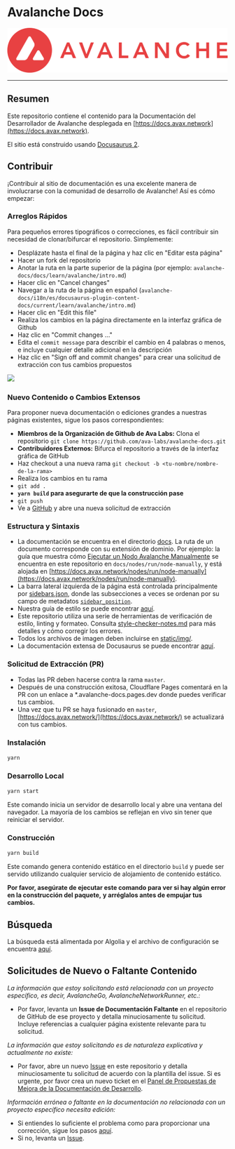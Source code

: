 # Avalanche Docs

<div align="center">
  <img src="static/AvalancheLogoRed.png?raw=true">
</div>

---

## Resumen

Este repositorio contiene el contenido para la Documentación del Desarrollador de Avalanche
desplegada en [https://docs.avax.network](https://docs.avax.network).

El sitio está construido usando [Docusaurus 2](https://docusaurus.io/).

## Contribuir

¡Contribuir al sitio de documentación es una excelente manera de involucrarse con la comunidad de desarrollo de Avalanche!
Así es cómo empezar:

### Arreglos Rápidos

Para pequeños errores tipográficos o correcciones, es fácil contribuir sin necesidad de clonar/bifurcar el
repositorio. Simplemente:

- Desplázate hasta el final de la página y haz clic en "Editar esta página"
- Hacer un fork del repositorio
- Anotar la ruta en la parte superior de la página
  (por ejemplo: `avalanche-docs/docs/learn/avalanche/intro.md`)
- Hacer clic en "Cancel changes"
- Navegar a la ruta de la página en español
  (`avalanche-docs/i18n/es/docusaurus-plugin-content-docs/current/learn/avalanche/intro.md`)
- Hacer clic en "Edit this file"
- Realiza los cambios en la página directamente en la interfaz gráfica de Github
- Haz clic en "Commit changes ..."
- Edita el `commit message` para describir el cambio en 4 palabras o menos,
  e incluye cualquier detalle adicional en la descripción
- Haz clic en "Sign off and commit changes" para crear una solicitud de extracción con tus cambios propuestos

![](https://github.com/ava-labs/avalanche-docs/blob/master/static/img/quick-edit-readme.gif)

### Nuevo Contenido o Cambios Extensos

Para proponer nueva documentación o ediciones grandes a nuestras páginas existentes, sigue los pasos correspondientes:

- **Miembros de la Organización de Github de Ava Labs:** Clona el repositorio
  `git clone https://github.com/ava-labs/avalanche-docs.git`
- **Contribuidores Externos:** Bifurca el repositorio a través de la interfaz gráfica de GitHub
- Haz checkout a una nueva rama `git checkout -b <tu-nombre/nombre-de-la-rama>`
- Realiza los cambios en tu rama
- `git add .`
- **`yarn build` para asegurarte de que la construcción pase**
- `git push`
- Ve a [GitHub](https://github.com/ava-labs/avalanche-docs)
  y abre una nueva solicitud de extracción

### Estructura y Sintaxis

- La documentación se encuentra en el directorio [docs](docs). La ruta de un documento corresponde
  con su extensión de dominio. Por ejemplo: la guía que muestra cómo
  [Ejecutar un Nodo Avalanche Manualmente](https://docs.avax.network/nodes/run/node-manually)
  se encuentra en este repositorio en `docs/nodes/run/node-manually`, y está alojada en
  [https://docs.avax.network/nodes/run/node-manually](https://docs.avax.network/nodes/run/node-manually).
- La barra lateral izquierda de la página está controlada principalmente por
  [sidebars.json](sidebars.json), donde las subsecciones a veces se ordenan por su
  campo de metadatos [`sidebar_position`](https://docusaurus.io/docs/api/plugins/@docusaurus/plugin-content-docs#sidebar_position).
- Nuestra guía de estilo se puede encontrar [aquí](style-guide.md).
- Este repositorio utiliza una serie de herramientas de verificación de estilo, linting y formateo. Consulta
  [style-checker-notes.md](style-checker-notes.md) para más detalles y cómo corregir los errores.
- Todos los archivos de imagen deben incluirse en
  [static/img/<subdirectorio-correspondiente>](static/img).
- La documentación extensa de Docusaurus se puede encontrar [aquí](https://docusaurus.io/docs).

### Solicitud de Extracción (PR)

- Todas las PR deben hacerse contra la rama `master`.
- Después de una construcción exitosa, Cloudflare Pages comentará en la PR con un enlace a
  \*.avalanche-docs.pages.dev donde puedes verificar tus cambios.
- Una vez que tu PR se haya fusionado en `master`, [https://docs.avax.network/](https://docs.avax.network/)
  se actualizará con tus cambios.

### Instalación

```zsh
yarn
```

### Desarrollo Local

```zsh
yarn start
```

Este comando inicia un servidor de desarrollo local y abre una ventana del navegador. La mayoría de los cambios se reflejan en vivo sin tener que reiniciar el servidor.

### Construcción

```zsh
yarn build
```

Este comando genera contenido estático en el directorio `build` y puede ser servido utilizando cualquier servicio de alojamiento de contenido estático.

**Por favor, asegúrate de ejecutar este comando para ver si hay algún error en la construcción del paquete,**
**y arréglalos antes de empujar tus cambios.**

## Búsqueda

La búsqueda está alimentada por Algolia y el archivo de configuración se encuentra
[aquí](https://github.com/algolia/docsearch-configs/blob/master/configs/avax.json).

## Solicitudes de Nuevo o Faltante Contenido

_La información que estoy solicitando está relacionada con un proyecto específico, es decir, AvalancheGo, AvalancheNetworkRunner, etc.:_

- Por favor, levanta un **Issue de Documentación Faltante** en el repositorio de GitHub de ese proyecto y
  detalla minuciosamente tu solicitud. Incluye referencias a cualquier página existente relevante para tu
  solicitud.

_La información que estoy solicitando es de naturaleza explicativa y actualmente no existe:_

- Por favor, abre un nuevo [Issue](https://github.com/ava-labs/avalanche-docs/issues/new/choose)
  en este repositorio y detalla minuciosamente tu solicitud de acuerdo con la plantilla del issue.
  Si es urgente, por favor crea un nuevo ticket en el
  [Panel de Propuestas de Mejora de la Documentación de Desarrollo](https://github.com/orgs/ava-labs/projects/15/views/1).

_Información errónea o faltante en la documentación no relacionada con un proyecto específico necesita
edición:_

- Si entiendes lo suficiente el problema como para proporcionar una corrección, sigue los pasos
  [aquí](https://github.com/ava-labs/avalanche-docs#quick-fixes).
- Si no, levanta un [Issue](https://github.com/ava-labs/avalanche-docs/issues/new/choose).
